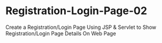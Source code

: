 # Registration-Login-Page-02
Create a Registration/Login Page Using JSP &amp; Servlet to Show Registration/Login Page Details On Web Page
